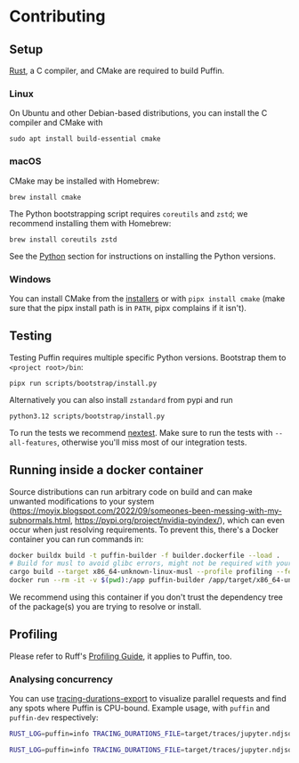 # Contributing

## Setup

[Rust](https://rustup.rs/), a C compiler, and CMake are required to build Puffin.

### Linux


On Ubuntu and other Debian-based distributions, you can install the C compiler and CMake with

```shell
sudo apt install build-essential cmake
```

### macOS

CMake may be installed with Homebrew:

```
brew install cmake
```

The Python bootstrapping script requires `coreutils` and `zstd`; we recommend installing them with Homebrew:

```
brew install coreutils zstd
```

See the [Python](#python) section for instructions on installing the Python versions.

### Windows

You can install CMake from the [installers](https://cmake.org/download/) or with `pipx install cmake` (make sure that the pipx install path is in `PATH`, pipx complains if it isn't).

## Testing

Testing Puffin requires multiple specific Python versions. Bootstrap them to `<project root>/bin`:

```shell
pipx run scripts/bootstrap/install.py
```

Alternatively you can also install `zstandard` from pypi and run

```
python3.12 scripts/bootstrap/install.py
```

To run the tests we recommend [nextest](https://nexte.st/). Make sure to run the tests with `--all-features`, otherwise you'll miss most of our integration tests.

## Running inside a docker container

Source distributions can run arbitrary code on build and can make unwanted modifications to your system (https://moyix.blogspot.com/2022/09/someones-been-messing-with-my-subnormals.html, https://pypi.org/project/nvidia-pyindex/), which can even occur when just resolving requirements. To prevent this, there's a Docker container you can run commands in:

```bash
docker buildx build -t puffin-builder -f builder.dockerfile --load .
# Build for musl to avoid glibc errors, might not be required with your OS version
cargo build --target x86_64-unknown-linux-musl --profile profiling --features vendored-openssl
docker run --rm -it -v $(pwd):/app puffin-builder /app/target/x86_64-unknown-linux-musl/profiling/puffin-dev resolve-many --cache-dir /app/cache-docker /app/scripts/popular_packages/pypi_10k_most_dependents.txt
```

We recommend using this container if you don't trust the dependency tree of the package(s) you are trying to resolve or install. 


## Profiling

Please refer to Ruff's [Profiling Guide](https://github.com/astral-sh/ruff/blob/main/CONTRIBUTING.md#profiling-projects), it applies to Puffin, too.

### Analysing concurrency

You can use [tracing-durations-export](https://github.com/konstin/tracing-durations-export) to visualize parallel requests and find any spots where Puffin is CPU-bound. Example usage, with `puffin` and `puffin-dev` respectively:

```bash
RUST_LOG=puffin=info TRACING_DURATIONS_FILE=target/traces/jupyter.ndjson cargo run --features tracing-durations-export --profile profiling -- pip compile scripts/requirements/jupyter.in
```

```bash
RUST_LOG=puffin=info TRACING_DURATIONS_FILE=target/traces/jupyter.ndjson cargo run --features tracing-durations-export --bin puffin-dev --profile profiling -- resolve jupyter
```

